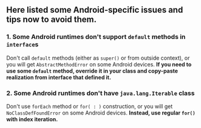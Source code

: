 ## Here listed some Android-specific issues and tips now to avoid them.

### 1. Some Android runtimes don't support `default` methods in `interface`s
Don't call `default` methods (either as `super()` or from outside context), 
or you will get `AbstractMethodError` on some Android devices. **If you need 
to use some `default` method, override it in your class and copy-paste 
realization from interface that defined it.**

### 2. Some Android runtimes don't have `java.lang.Iterable` class
Don't use `forEach` method or `for( : )` construction, or you will get 
`NoClassDefFoundError` on some Android devices. **Instead, use regular `for()` 
with index iteration.**